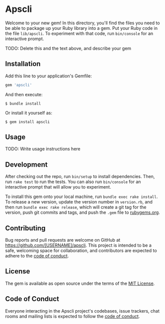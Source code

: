 # Apscli

Welcome to your new gem! In this directory, you'll find the files you need to be able to package up your Ruby library into a gem. Put your Ruby code in the file `lib/apscli`. To experiment with that code, run `bin/console` for an interactive prompt.

TODO: Delete this and the text above, and describe your gem

## Installation

Add this line to your application's Gemfile:

```ruby
gem 'apscli'
```

And then execute:

    $ bundle install

Or install it yourself as:

    $ gem install apscli

## Usage

TODO: Write usage instructions here

## Development

After checking out the repo, run `bin/setup` to install dependencies. Then, run `rake test` to run the tests. You can also run `bin/console` for an interactive prompt that will allow you to experiment.

To install this gem onto your local machine, run `bundle exec rake install`. To release a new version, update the version number in `version.rb`, and then run `bundle exec rake release`, which will create a git tag for the version, push git commits and tags, and push the `.gem` file to [rubygems.org](https://rubygems.org).

## Contributing

Bug reports and pull requests are welcome on GitHub at https://github.com/[USERNAME]/apscli. This project is intended to be a safe, welcoming space for collaboration, and contributors are expected to adhere to the [code of conduct](https://github.com/[USERNAME]/apscli/blob/master/CODE_OF_CONDUCT.md).


## License

The gem is available as open source under the terms of the [MIT License](https://opensource.org/licenses/MIT).

## Code of Conduct

Everyone interacting in the Apscli project's codebases, issue trackers, chat rooms and mailing lists is expected to follow the [code of conduct](https://github.com/[USERNAME]/apscli/blob/master/CODE_OF_CONDUCT.md).

